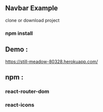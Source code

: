 
## Navbar Example 

clone or download project 

### npm install 



## Demo :  

https://still-meadow-80328.herokuapp.com/


## npm :  

### react-router-dom 
### react-icons 


